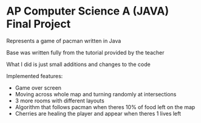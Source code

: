 # AP Computer Science A (JAVA) <br/> Final Project

Represents a game of pacman written in Java

Base was written fully from the tutorial provided by the teacher

What I did is just small additions and changes to the code

Implemented features:

- Game over screen
- Moving across whole map and turning randomly at intersections
- 3 more rooms with different layouts
- Algorithm that follows pacman when theres 10% of food left on the map
- Cherries are healing the player and appear when theres 1 lives left
